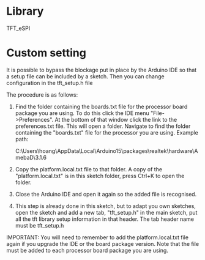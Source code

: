 # Library
TFT_eSPI

# Custom setting
It is possible to bypass the blockage put in place by the Arduino IDE so that a setup file can be included
by a sketch. Then you can change configuration in the tft_setup.h file

The procedure is as follows:

1. Find the folder containing the boards.txt file for the processor board package you are using. To do this
   click the IDE menu "File->Preferences". At the bottom of that window click the link to the preferences.txt
   file. This will open a folder. Navigate to find the folder containing the "boards.txt" file for the
   processor you are using. Example path:

   C:\Users\hoang\AppData\Local\Arduino15\packages\realtek\hardware\AmebaD\3.1.6

2.  Copy the platform.local.txt file to that folder. A copy of the "platform.local.txt" is in this sketch
    folder, press Ctrl+K to open the folder.

3.  Close the Arduino IDE and open it again so the added file is recognised.

4.  This step is already done in this sketch, but to adapt you own sketches, open the sketch and add a
    new tab, "tft_setup.h" in the main sketch, put all the tft library setup information in that header.
    The tab header name must be tft_setup.h

  IMPORTANT:  You will need to remember to add the platform.local.txt file again if you upgrade the IDE or
  the board package version. Note that the file must be added to each processor board package you are using.